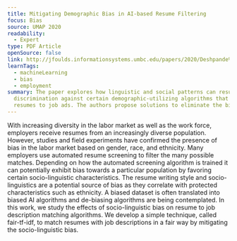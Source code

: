 ```yaml
---
title: Mitigating Demographic Bias in AI-based Resume Filtering
focus: Bias
source: UMAP 2020
readability:
  - Expert
type: PDF Article
openSource: false
link: http://jfoulds.informationsystems.umbc.edu/papers/2020/Deshpande%20(2020)%20-%20Mitigating%20Demographic%20Bias%20in%20AI-based%20Resume%20Filtering%20(FairUMAP).pdf
learnTags:
  - machineLearning
  - bias
  - employment
summary: The paper explores how linguistic and social patterns can result in
  discrimination against certain demographic-utilizing algorithms that match
  resumes to job ads. The authors propose solutions to eliminate the bias.
---
```

With increasing diversity in the labor market as well as the work force, employers receive resumes from an increasingly diverse population. However, studies and field experiments have confirmed the presence of bias in the labor market based on gender, race, and ethnicity. Many employers use automated resume screening to filter the many possible matches. Depending on how the automated screening algorithm is trained it can potentially exhibit bias towards a particular population by favoring certain socio-linguistic characteristics. The resume writing style and socio-linguistics are a potential source of bias as they correlate with protected characteristics such as ethnicity. A biased dataset is often translated into biased AI algorithms and de-biasing algorithms are being contemplated. In this work, we study the effects of socio-linguistic bias on resume to job description matching algorithms. We develop a simple technique, called fair-tf-idf, to match resumes with job descriptions in a fair way by mitigating the socio-linguistic bias.